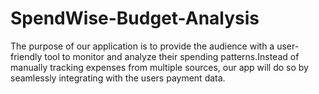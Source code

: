 # SpendWise-Budget-Analysis
The purpose of our  application is to provide the audience with a user-friendly tool to monitor and analyze their spending patterns.Instead of manually tracking expenses from multiple sources, our app will do so by seamlessly integrating with the users payment data.
